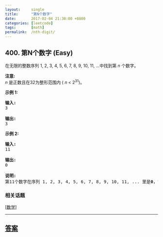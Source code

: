 ```yaml
---
layout:     single
title:      "第N个数字"
date:       2017-02-04 21:30:00 +0800
categories: [leetcode]
tags:       [math]
permalink:  /nth-digit/
---
```


## 400. 第N个数字 (Easy)

<p>在无限的整数序列&nbsp;1, 2, 3, 4, 5, 6, 7, 8, 9, 10, 11, ...中找到第&nbsp;<em>n&nbsp;</em>个数字。</p>

<p><strong>注意:</strong><br />
<em>n&nbsp;</em>是正数且在32为整形范围内&nbsp;(&nbsp;<em>n</em> &lt; 2<sup>31</sup>)。</p>

<p><strong>示例 1:</strong></p>

<pre>
<strong>输入:</strong>
3

<strong>输出:</strong>
3
</pre>

<p><strong>示例 2:</strong></p>

<pre>
<strong>输入:</strong>
11

<strong>输出:</strong>
0

<strong>说明:</strong>
第11个数字在序列 1, 2, 3, 4, 5, 6, 7, 8, 9, 10, 11, ... 里是<strong>0</strong>，它是10的一部分。
</pre>

### 相关话题
  [[数学](https://github.com/openset/leetcode/tree/master/tag/math/README.md)]

---

## [答案](https://github.com/openset/leetcode/tree/master/problems/nth-digit)
